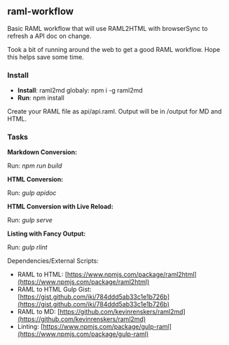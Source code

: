 ## raml-workflow

Basic RAML workflow that will use RAML2HTML with browserSync to refresh a API doc on change.

Took a bit of running around the web to get a good RAML workflow. Hope this helps save some time.

### Install

* **Install**: raml2md globaly: npm i -g raml2md
* **Run**: npm install

Create your RAML file as api/api.raml. Output will be in /output for MD and HTML.

### Tasks

**Markdown Conversion:**

Run: *npm run build*

**HTML Conversion:**

Run: *gulp apidoc*

**HTML Conversion with Live Reload:**

Run: *gulp serve*

**Listing with Fancy Output:**

Run: *gulp rlint*

Dependencies/External Scripts:

* RAML to HTML: [https://www.npmjs.com/package/raml2html](https://www.npmjs.com/package/raml2html)
* RAML to HTML Gulp Gist: [https://gist.github.com/iki/784ddd5ab33c1e1b726b](https://gist.github.com/iki/784ddd5ab33c1e1b726b)
* RAML to MD: [https://github.com/kevinrenskers/raml2md](https://github.com/kevinrenskers/raml2md)
* Linting: [https://www.npmjs.com/package/gulp-raml](https://www.npmjs.com/package/gulp-raml)
